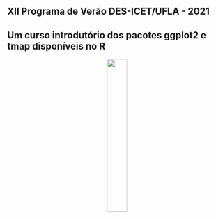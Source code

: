 XII Programa de Verão DES-ICET/UFLA - 2021 
---
Um curso introdutório dos pacotes ggplot2 e tmap disponíveis no R
---

<p align="center">

<a href="https://drive.google.com/file/d/18dDjxxR_Rm9KyM_iiA7U_tVXVv1wpn1c/view?usp=sharing">
<img src="man/logo/logo.png" alt="" width="30%"> </a>     

</p>


